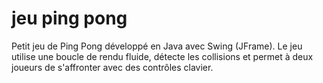 # jeu ping pong
 Petit jeu de Ping Pong développé en Java avec Swing (JFrame). Le jeu utilise une boucle de rendu fluide, détecte les collisions et permet à deux joueurs de s'affronter avec des contrôles clavier.
